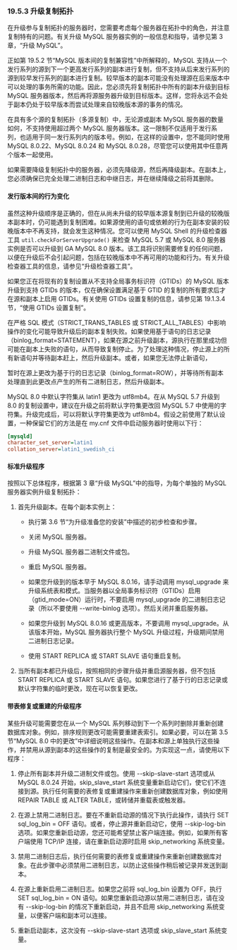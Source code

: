 ### 19.5.3 升级复制拓扑

在升级参与复制拓扑的服务器时，您需要考虑每个服务器在拓扑中的角色，并注意复制特有的问题。有关升级 MySQL 服务器实例的一般信息和指导，请参见第 3 章，“升级 MySQL”。

正如第 19.5.2 节“MySQL 版本间的复制兼容性”中所解释的，MySQL 支持从一个发行系列的源到下一个更高发行系列的副本进行复制，但不支持从后来发行系列的源到较早发行系列的副本进行复制。较早版本的副本可能没有处理源在后来版本中可以处理的事务所需的功能。因此，您必须先将复制拓扑中所有的副本升级到目标 MySQL 服务器版本，然后再将源服务器升级到目标版本。这样，您将永远不会处于副本仍处于较早版本而尝试处理来自较晚版本源的事务的情况。

在具有多个源的复制拓扑（多源复制）中，无论源或副本 MySQL 服务器的数量如何，不支持使用超过两个 MySQL 服务器版本。这一限制不仅适用于发行系列，也适用于同一发行系列内的版本号。例如，在这样的设置中，您不能同时使用 MySQL 8.0.22、MySQL 8.0.24 和 MySQL 8.0.28，尽管您可以使用其中任意两个版本一起使用。

如果需要降级复制拓扑中的服务器，必须先降级源，然后再降级副本。在副本上，您必须确保已完全处理二进制日志和中继日志，并在继续降级之前将其删除。

#### 发行版本间的行为变化

虽然这种升级顺序是正确的，但在从尚未升级的较早版本源复制到已升级的较晚版本副本时，仍可能遇到复制困难。如果源使用的语句或依赖的行为在副本安装的较晚版本中不再支持，就会发生这种情况。您可以使用 MySQL Shell 的升级检查器工具 `util.checkForServerUpgrade()` 来检查 MySQL 5.7 或 MySQL 8.0 服务器实例是否可以升级到 GA MySQL 8.0 版本。该工具将识别需要修复的任何问题，以便在升级后不会引起问题，包括在较晚版本中不再可用的功能和行为。有关升级检查器工具的信息，请参见“升级检查器工具”。

如果您正在将现有的复制设置从不支持全局事务标识符（GTIDs）的 MySQL 版本升级到支持 GTIDs 的版本，仅在确保设置满足基于 GTID 的复制的所有要求后才在源和副本上启用 GTIDs。有关使用 GTIDs 设置复制的信息，请参见第 19.1.3.4 节，“使用 GTIDs 设置复制”。

在严格 SQL 模式（STRICT_TRANS_TABLES 或 STRICT_ALL_TABLES）中影响操作的变化可能导致升级后的副本复制失败。如果使用基于语句的日志记录（binlog_format=STATEMENT），如果在源之前升级副本，源执行在那里成功但可能在副本上失败的语句，从而导致复制停止。为了处理这种情况，停止源上的所有新语句并等待副本赶上，然后升级副本。或者，如果您无法停止新语句，

暂时在源上更改为基于行的日志记录（binlog_format=ROW），并等待所有副本处理直到此更改点产生的所有二进制日志，然后升级副本。

MySQL 8.0 中默认字符集从 latin1 更改为 utf8mb4。在从 MySQL 5.7 升级到 8.0 的复制设置中，建议在升级之前将默认字符集更改回 MySQL 5.7 中使用的字符集。升级完成后，可以将默认字符集更改为 utf8mb4。假设之前使用了默认设置，一种保留它们的方法是在 my.cnf 文件中启动服务器时使用以下行：

```ini
[mysqld]
character_set_server=latin1
collation_server=latin1_swedish_ci
```

#### 标准升级程序

按照以下总体程序，根据第 3 章“升级 MySQL”中的指导，为每个单独的 MySQL 服务器实例升级复制拓扑：

1. 首先升级副本。在每个副本实例上：

   - 执行第 3.6 节“为升级准备您的安装”中描述的初步检查和步骤。


   - 关闭 MySQL 服务器。


   - 升级 MySQL 服务器二进制文件或包。


   - 重启 MySQL 服务器。


   - 如果您升级到的版本早于 MySQL 8.0.16，请手动调用 mysql_upgrade 来升级系统表和模式。当服务器以全局事务标识符（GTIDs）启用（gtid_mode=ON）运行时，不要启用 mysql_upgrade 的二进制日志记录（所以不要使用 --write-binlog 选项）。然后关闭并重启服务器。


   - 如果您升级到 MySQL 8.0.16 或更高版本，不要调用 mysql_upgrade。从该版本开始，MySQL 服务器执行整个 MySQL 升级过程，升级期间禁用二进制日志记录。
   - 使用 START REPLICA 或 START SLAVE 语句重启复制。

2. 当所有副本都已升级后，按照相同的步骤升级并重启源服务器，但不包括 START REPLICA 或 START SLAVE 语句。如果您进行了基于行的日志记录或默认字符集的临时更改，现在可以恢复更改。

#### 带表修复或重建的升级程序

某些升级可能需要您在从一个 MySQL 系列移动到下一个系列时删除并重新创建数据库对象。例如，排序规则更改可能需要重建表索引。如果必要，可以在第 3.5 节“MySQL 8.0 中的更改”中详细说明这些操作。在副本和源上单独执行这些操作，并禁用从源到副本的这些操作的复制是最安全的。为实现这一点，请使用以下程序：

1. 停止所有副本并升级二进制文件或包。使用 --skip-slave-start 选项或从 MySQL 8.0.24 开始，skip_slave_start 系统变量重新启动它们，使它们不连接到源。执行任何需要的表修复或重建操作来重新创建数据库对象，例如使用 REPAIR TABLE 或 ALTER TABLE，或转储并重载表或触发器。

2. 在源上禁用二进制日志。要在不重新启动源的情况下执行此操作，请执行 SET sql_log_bin = OFF 语句。或者，停止源并重新启动它，使用 --skip-log-bin 选项。如果您重新启动源，您还可能希望禁止客户端连接。例如，如果所有客户端使用 TCP/IP 连接，请在重新启动源时启用 skip_networking 系统变量。

3. 禁用二进制日志后，执行任何需要的表修复或重建操作来重新创建数据库对象。在此步骤中必须禁用二进制日志，以防止这些操作稍后被记录并发送到副本。

4. 在源上重新启用二进制日志。如果您之前将 sql_log_bin 设置为 OFF，执行 SET sql_log_bin = ON 语句。如果您重新启动源以禁用二进制日志，请在没有 --skip-log-bin 的情况下重新启动，并且不启用 skip_networking 系统变量，以便客户端和副本可以连接。

5. 重新启动副本，这次没有 --skip-slave-start 选项或 skip_slave_start 系统变量。